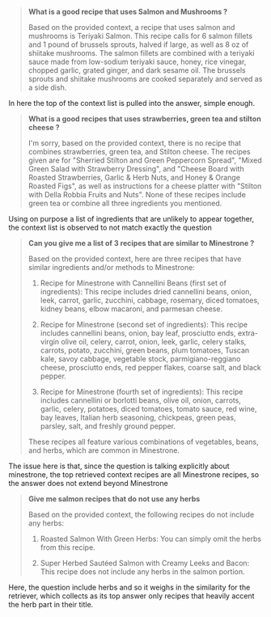 > **What is a good recipe that uses Salmon and Mushrooms ?**
> 
> Based on the provided context, a recipe that uses salmon and mushrooms is Teriyaki Salmon. This recipe calls for 6 salmon fillets and 1 pound of brussels sprouts, halved if large, as well as 8 oz of shiitake mushrooms. The salmon fillets are combined with a teriyaki sauce made from low-sodium teriyaki sauce, honey, rice vinegar, chopped garlic, grated ginger, and dark sesame oil. The brussels sprouts and shiitake mushrooms are cooked separately and served as a side dish.

In here the top of the context list is pulled into the answer, simple enough. 

> **What is a good recipes that uses strawberries, green tea and stilton cheese ?**
> 
> I'm sorry, based on the provided context, there is no recipe that combines strawberries, green tea, and Stilton cheese. The recipes given are for "Sherried Stilton and Green Peppercorn Spread", "Mixed Green Salad with Strawberry Dressing", and "Cheese Board with Roasted Strawberries, Garlic & Herb Nuts, and Honey & Orange Roasted Figs", as well as instructions for a cheese platter with "Stilton with Della Robbia Fruits and Nuts". None of these recipes include green tea or combine all three ingredients you mentioned.

Using on purpose a list of ingredients that are unlikely to appear together, the context list is observed to not match exactly the question

> **Can you give me a list of 3 recipes that are similar to Minestrone ?**
> 
> Based on the provided context, here are three recipes that have similar ingredients and/or methods to Minestrone:
> 
> 1. Recipe for Minestrone with Cannellini Beans (first set of ingredients): This recipe includes dried cannellini beans, onion, leek, carrot, garlic, zucchini, cabbage, rosemary, diced tomatoes, kidney beans, elbow macaroni, and parmesan cheese.
>
> 2. Recipe for Minestrone (second set of ingredients): This recipe includes cannellini beans, onion, bay leaf, prosciutto ends, extra-virgin olive oil, celery, carrot, onion, leek, garlic, celery stalks, carrots, potato, zucchini, green beans, plum tomatoes, Tuscan kale, savoy cabbage, vegetable stock, parmigiano-reggiano cheese, prosciutto ends, red pepper flakes, coarse salt, and black pepper.
> 
> 3. Recipe for Minestrone (fourth set of ingredients): This recipe includes cannellini or borlotti beans, olive oil, onion, carrots, garlic, celery, potatoes, diced tomatoes, tomato sauce, red wine, bay leaves, Italian herb seasoning, chickpeas, green peas, parsley, salt, and freshly ground pepper.
> 
> These recipes all feature various combinations of vegetables, beans, and herbs, which are common in Minestrone.

The issue here is that, since the question is talking explicitly about minestrone, the top retrieved context recipes are all Minestrone recipes, so the answer does not extend beyond Minestrone

> **Give me salmon recipes that do not use any herbs**
> 
> Based on the provided context, the following recipes do not include any herbs:
>
>1. Roasted Salmon With Green Herbs: You can simply omit the herbs from this recipe.
>
> 2. Super Herbed Sautéed Salmon with Creamy Leeks and Bacon: This recipe does not include any herbs in the salmon portion.

Here, the question include herbs and so it weighs in the similarity for the retriever, which collects as its top answer only recipes that heavily accent the herb part in their title.